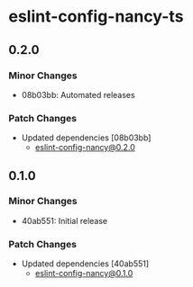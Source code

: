 # eslint-config-nancy-ts

## 0.2.0

### Minor Changes

- 08b03bb: Automated releases

### Patch Changes

- Updated dependencies [08b03bb]
  - eslint-config-nancy@0.2.0

## 0.1.0

### Minor Changes

- 40ab551: Initial release

### Patch Changes

- Updated dependencies [40ab551]
  - eslint-config-nancy@0.1.0
